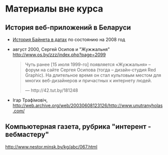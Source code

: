 # Материалы вне курса

## История веб-приложений в Беларуси

* [История Байнета в датах](http://42.tut.by/181248) по состоянию на 2008 год
*   август 2000, Сергей Осипов и "Жужжальня" http://www.os.by/zzz/index.php?page=2099

    <blockquote><p>Чуть ранее [15 июля 1999-го] появляется «Жужжальня» – форум на сайте Сергея Осипова (тогда – дизайн-студия Red Graphic). На длительное время он стал культовым местом для многих веб-дизайнеров и причастных к интернету людей.</p>&mdash; http://42.tut.by/181248</blockquote>


* Ігар Трафімовіч, http://web.archive.org/web/20030608123126/http://www.unutranyholas.com/

## Компьютерная газета, рубрика "интерент - вебмастеру"

http://www.nestor.minsk.by/kg/abc/067.html
